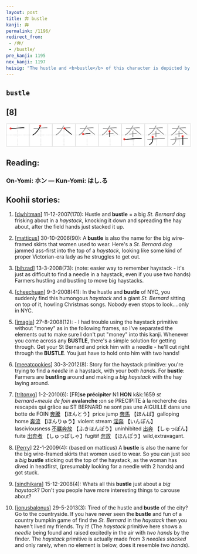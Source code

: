 ```yaml
---
layout: post
title: 奔 bustle
kanji: 奔
permalink: /1196/
redirect_from:
 - /奔/
 - /bustle/
pre_kanji: 1195
nex_kanji: 1197
heisig: "The hustle and <b>bustle</b> of this character is depicted by a <i>St. Bernard dog</i> and a <i>haystack</i>."
---
```


## `bustle`

## [8]

<div class="stroke"><img src="../images/E5A594.png" /></div>

## Reading:

### On-Yomi: ホン &mdash; Kun-Yomi: はし.る

## Koohii stories:

1) [<a href="http://kanji.koohii.com/profile/dwhitman">dwhitman</a>] 11-12-2007(170): Hustle and<strong> bustle</strong> = a big <em>St. Bernard dog</em> frisking about in a <em>haystack</em>, knocking it down and spreading the hay about, after the field hands just stacked it up. 

2) [<a href="http://kanji.koohii.com/profile/matticus">matticus</a>] 30-10-2006(90): A<strong> bustle</strong> is also the name for the big wire-framed skirts that women used to wear. Here&#039;s a <em>St. Bernard dog</em> jammed ass-first into the top of a <em>haystack</em>, looking like some kind of proper Victorian-era lady as he struggles to get out. 

3) [<a href="http://kanji.koohii.com/profile/bihzad">bihzad</a>] 13-3-2008(73): (note: easier way to remember haystack - it&#039;s just as difficult to find a needle in a haystack, even if you use two hands) Farmers hustling and bustling to move big haystacks. 

4) [<a href="http://kanji.koohii.com/profile/cheechuan">cheechuan</a>] 9-3-2008(41): In the hustle and<strong> bustle</strong> of NYC, you suddenly find this humongous <em>haystack</em> and a giant <em>St. Bernard</em> sitting on top of it, howling Christmas songs. Nobody even stops to look....only in NYC. 

5) [<a href="http://kanji.koohii.com/profile/imagia">imagia</a>] 27-8-2008(12): - I had trouble using the haystack primitive without &quot;money&quot; as in the following frames, so I&#039;ve separated the elements out to make sure I don&#039;t put &quot;money&quot; into this kanji. Whenever you come across any<strong> BUSTLE</strong>, there&#039;s a simple solution for getting through. Get your St Bernard and prick him with a needle - he&#039;ll cut right through the<strong> BUSTLE</strong>. You just have to hold onto him with two hands! 

6) [<a href="http://kanji.koohii.com/profile/meeatcookies">meeatcookies</a>] 30-3-2012(8): Story for the haystack primitive: you&#039;re trying to find a <em>needle</em> in a haystack, with your <em>both hands</em>. For<strong> bustle</strong>: Farmers are <strong>bustling</strong> around and making a <em>big haystack</em> with the hay laying around. 

7) [<a href="http://kanji.koohii.com/profile/tritonxg">tritonxg</a>] 1-2-2010(6): [FR]<strong>se précipiter</strong> N1 <strong>HON</strong> k&amp;k:1659<em> st bernard+meule de foin</em> <strong>avalanche :</strong>on se PRECIPITE à la recherche des rescapés qui grâce au ST BERNARD ne sont pas une AIGUILLE dans une botte de FOIN   <a href="http://jisho.org/kanji/details/奔騰">奔騰</a>  【ほんとう】price jump  <a href="http://jisho.org/kanji/details/奔馬">奔馬</a>  【ほんば】galloping horse  <a href="http://jisho.org/kanji/details/奔流">奔流</a>  【ほんりゅう】violent stream  <a href="http://jisho.org/kanji/details/淫奔">淫奔</a>  【いんぽん】lasciviousness  <a href="http://jisho.org/kanji/details/不羈奔放">不羈奔放</a>  【ふきほんぽう】uninhibited  <a href="http://jisho.org/kanji/details/出奔">出奔</a>  【しゅっぽん】fuite  <a href="http://jisho.org/kanji/details/出奔者">出奔者</a>  【しゅっぽしゃ】fugitif  <a href="http://jisho.org/kanji/details/奔放">奔放</a>  【ほんぽう】wild,extravagant. 

8) [<a href="http://kanji.koohii.com/profile/Perry">Perry</a>] 22-1-2009(4): (based on matticus) A<strong> bustle</strong> is also the name for the big wire-framed skirts that women used to wear. So you can just see a <em>big</em><strong> bustle</strong> sticking out the top of the haystack, as the woman has dived in headfirst, (presumably looking for a needle with 2 hands) and got stuck. 

9) [<a href="http://kanji.koohii.com/profile/sindhikara">sindhikara</a>] 15-12-2008(4): Whats all this<strong> bustle</strong> just about a <em>big</em> <em>haystack</em>? Don&#039;t you people have more interesting things to carouse about? 

10) [<a href="http://kanji.koohii.com/profile/jonusbalonus">jonusbalonus</a>] 29-5-2013(3): Tired of the hustle and<strong> bustle</strong> of the city? Go to the countryside. If you have never seen the<strong> bustle</strong> and fun of a country bumpkin game of find the <em>St. Bernard</em> in the <em>haystack</em> then you haven&#039;t lived my friends. Try it! (The <em>haystack</em> primitive here shows a <em>needle</em> being found and raised excitedly in the air with <em>two hands</em> by the finder. The <em>haystack</em> primitive is actually made from 3 <em>needles stacked</em> and only rarely, when no element is below, does it resemble <em>two hands</em>). 
